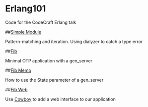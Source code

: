 Erlang101
=========

Code for the CodeCraft Erlang talk

##[Simple Module](1_simple_module/README.md)

Pattern-matching and iteration. Using dialyzer to catch a type error

##[Fib](2_fib/README.md)

Minimal OTP application with a gen_server

##[Fib Memo](3_fib_memo/README.md)

How to use the State parameter of a gen_server


##[Fib Web](4_fib_web/README.md)

Use [Cowboy](https://github.com/extend/cowboy) to add a web interface to our application

